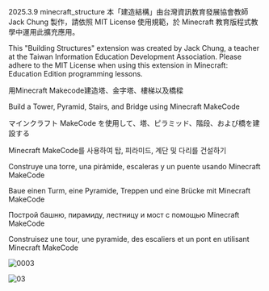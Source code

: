 2025.3.9 minecraft_structure
本「建造結構」由台灣資訊教育發展協會教師 Jack Chung 製作，請依照 MIT License 使用規範，於 Minecraft 教育版程式教學中運用此擴充應用。

This "Building Structures" extension was created by Jack Chung, a teacher at the Taiwan Information Education Development Association. 
Please adhere to the MIT License when using this extension in Minecraft: Education Edition programming lessons.

用Minecraft Makecode建造塔、金字塔、樓梯以及橋樑

Build a Tower, Pyramid, Stairs, and Bridge using Minecraft MakeCode

マインクラフト MakeCode を使用して、塔、ピラミッド、階段、および橋を建設する

Minecraft MakeCode를 사용하여 탑, 피라미드, 계단 및 다리를 건설하기

Construye una torre, una pirámide, escaleras y un puente usando Minecraft MakeCode

Baue einen Turm, eine Pyramide, Treppen und eine Brücke mit Minecraft MakeCode

Построй башню, пирамиду, лестницу и мост с помощью Minecraft MakeCode

Construisez une tour, une pyramide, des escaliers et un pont en utilisant Minecraft MakeCode


![0003](https://github.com/user-attachments/assets/cb947959-ba31-4890-b3e6-70e874ea8545)



![03](https://github.com/user-attachments/assets/747c6046-4284-4e33-9f4d-1dbf4af7024d)
